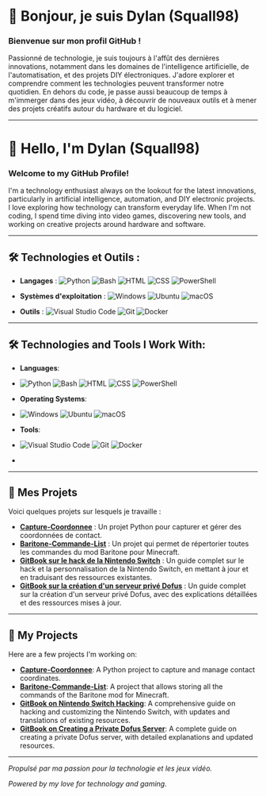# 👋 Bonjour, je suis Dylan (Squall98)

### Bienvenue sur mon profil GitHub !

Passionné de technologie, je suis toujours à l'affût des dernières innovations, notamment dans les domaines de l'intelligence artificielle, de l'automatisation, et des projets DIY électroniques. J'adore explorer et comprendre comment les technologies peuvent transformer notre quotidien. En dehors du code, je passe aussi beaucoup de temps à m'immerger dans des jeux vidéo, à découvrir de nouveaux outils et à mener des projets créatifs autour du hardware et du logiciel.

---

# 👋 Hello, I'm Dylan (Squall98)

### Welcome to my GitHub Profile!

I'm a technology enthusiast always on the lookout for the latest innovations, particularly in artificial intelligence, automation, and DIY electronic projects. I love exploring how technology can transform everyday life. When I'm not coding, I spend time diving into video games, discovering new tools, and working on creative projects around hardware and software.

---

## 🛠️ Technologies et Outils :
- **Langages** :
  ![Python](https://img.shields.io/badge/Python-3776AB?style=for-the-badge&logo=python&logoColor=white)
  ![Bash](https://img.shields.io/badge/Bash-4EAA25?style=for-the-badge&logo=gnubash&logoColor=white)
  ![HTML](https://img.shields.io/badge/HTML5-E34F26?style=for-the-badge&logo=html5&logoColor=white)
  ![CSS](https://img.shields.io/badge/CSS3-1572B6?style=for-the-badge&logo=css3&logoColor=white)
  ![PowerShell](https://img.shields.io/badge/PowerShell-5391FE?style=for-the-badge&logo=powershell&logoColor=white)

- **Systèmes d'exploitation** :
  ![Windows](https://img.shields.io/badge/Windows-0078D6?style=for-the-badge&logo=windows&logoColor=white)
  ![Ubuntu](https://img.shields.io/badge/Ubuntu-E95420?style=for-the-badge&logo=ubuntu&logoColor=white)
  ![macOS](https://img.shields.io/badge/macOS-000000?style=for-the-badge&logo=apple&logoColor=white)

- **Outils** :
  ![Visual Studio Code](https://img.shields.io/badge/Visual_Studio_Code-007ACC?style=for-the-badge&logo=visualstudiocode&logoColor=white)
  ![Git](https://img.shields.io/badge/Git-F05032?style=for-the-badge&logo=git&logoColor=white)
  ![Docker](https://img.shields.io/badge/Docker-2496ED?style=for-the-badge&logo=docker&logoColor=white)


---

## 🛠️ Technologies and Tools I Work With:
- **Languages**:
- ![Python](https://img.shields.io/badge/Python-3776AB?style=for-the-badge&logo=python&logoColor=white)
  ![Bash](https://img.shields.io/badge/Bash-4EAA25?style=for-the-badge&logo=gnubash&logoColor=white)
  ![HTML](https://img.shields.io/badge/HTML5-E34F26?style=for-the-badge&logo=html5&logoColor=white)
  ![CSS](https://img.shields.io/badge/CSS3-1572B6?style=for-the-badge&logo=css3&logoColor=white)
  ![PowerShell](https://img.shields.io/badge/PowerShell-5391FE?style=for-the-badge&logo=powershell&logoColor=white)
  
- **Operating Systems**:
- ![Windows](https://img.shields.io/badge/Windows-0078D6?style=for-the-badge&logo=windows&logoColor=white)
  ![Ubuntu](https://img.shields.io/badge/Ubuntu-E95420?style=for-the-badge&logo=ubuntu&logoColor=white)
  ![macOS](https://img.shields.io/badge/macOS-000000?style=for-the-badge&logo=apple&logoColor=white)

- **Tools**:
- ![Visual Studio Code](https://img.shields.io/badge/Visual_Studio_Code-007ACC?style=for-the-badge&logo=visualstudiocode&logoColor=white)
  ![Git](https://img.shields.io/badge/Git-F05032?style=for-the-badge&logo=git&logoColor=white)
  ![Docker](https://img.shields.io/badge/Docker-2496ED?style=for-the-badge&logo=docker&logoColor=white)
- 

---

## 📂 Mes Projets
Voici quelques projets sur lesquels je travaille :

- [**Capture-Coordonnee**](https://github.com/Squall98/Capture-Coordonnee) : Un projet Python pour capturer et gérer des coordonnées de contact.
- [**Baritone-Commande-List**](https://github.com/Squall98/Baritone-Commande-List) : Un projet qui permet de répertorier toutes les commandes du mod Baritone pour Minecraft.
- [**GitBook sur le hack de la Nintendo Switch**](https://mahora.gitbook.io/guide-complet-du-hack-de-la-nintendo-switch) : Un guide complet sur le hack et la personnalisation de la Nintendo Switch, en mettant à jour et en traduisant des ressources existantes.
- [**GitBook sur la création d'un serveur privé Dofus**](https://mahora.gitbook.io/guide-pour-cree-un-serveur-priver-dofus) : Un guide complet sur la création d'un serveur privé Dofus, avec des explications détaillées et des ressources mises à jour.

---

## 📂 My Projects
Here are a few projects I'm working on:

- [**Capture-Coordonnee**](https://github.com/Squall98/Capture-Coordonnee): A Python project to capture and manage contact coordinates.
- [**Baritone-Commande-List**](https://github.com/Squall98/Baritone-Commande-List): A project that allows storing all the commands of the Baritone mod for Minecraft.
- [**GitBook on Nintendo Switch Hacking**](https://mahora.gitbook.io/guide-complet-du-hack-de-la-nintendo-switch): A comprehensive guide on hacking and customizing the Nintendo Switch, with updates and translations of existing resources.
- [**GitBook on Creating a Private Dofus Server**](https://mahora.gitbook.io/guide-pour-cree-un-serveur-priver-dofus): A complete guide on creating a private Dofus server, with detailed explanations and updated resources.

---

*Propulsé par ma passion pour la technologie et les jeux vidéo.*

*Powered by my love for technology and gaming.*
